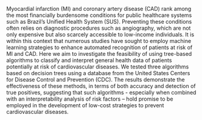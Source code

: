 Myocardial infarction (MI) and coronary artery disease (CAD) rank among the most financially burdensome conditions for public healthcare systems such as Brazil’s Unified Health System (SUS). Preventing these conditions often relies on diagnostic procedures such as angiography, which are not only expensive but also scarcely accessible to low-income individuals. It is within this context that numerous studies have sought to employ machine learning strategies to enhance automated recognition of patients at risk of MI and CAD. Here we aim to investigate the feasibility of using tree-based algorithms to classify and interpret general health data of patients potentially at risk of cardiovascular diseases. We tested three algorithms based on decision trees using a database from the United States Centers for Disease Control and Prevention (CDC). The results demonstrate the effectiveness of these methods, in terms of both accuracy and detection of true positives, suggesting that such algorithms - especially when combined with an interpretability analysis of risk factors – hold promise to be employed in the development of low-cost strategies to prevent cardiovascular diseases. 
